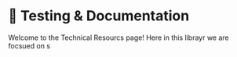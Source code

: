 # 📘 Testing & Documentation

Welcome to the Technical Resourcs page! Here in this librayr we are focsued on s
